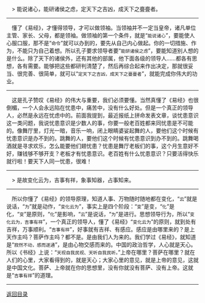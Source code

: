 &emsp;> 能说诸心，能研诸侯之虑，定天下之吉凶，成天下之亹亹者。
___
&emsp;懂了《易经》，才懂得领导，才可以做领袖。当领袖并不一定当皇帝，诸凡单位主管、家长、父母，都是领袖。做领袖的第一个条件，就是“``能说诸心``”，要能使人心服口服，那不是“``命令``”就可以办到的，要先从自己内心做起。你的一切措施、作为，不能只为自己着想。所以孔子要求领导者要“``能研诸侯之虑``”，要能知道别人想的是什么。除了天下的诸侯外，还有其他的部属，他下面各级的领导人……都各有思想，各有需要。能够把这些都研判清楚了，然后再综合起来作出决定，那就很妥当、很完善、很简单，就可以“``定天下之吉凶，成天下之亹亹者``”，就能完成你伟大的功业。
___
&emsp;这是孔子赞叹《易经》的伟大与重要，我们必须要懂。当然真懂了《易经》也很倒楣，一个人会永远陷在忧患中，痛苦中，没有什么好处。但是一个真正的领导人，必然是永远在忧虑中的。前面我提到，最近报纸上拼命发表文章，谈忧患意识这一类问题，我说忧患意识是少数人的事，你要一般老百姓都来同忧患是不可能的。像舞厅里，灯光一暗，音乐一响，闭上眼睛婆娑起舞的人，要他们这个时候有忧患意识是办不到的。跳舞的人，要他们这个时候有忧患意识到办不到的。跳舞喝酒就是寻求欢乐，怎么能要他们翅忧患？忧患是舞厅老板们的事，这个月生意好不好，赚钱够不够开支？老板才有忧患意识。老百姓有什么忧患意识？只要活得快乐就行啦！要天下人同一忧患，很难！
___
&emsp;> 是故变化云为，吉事有祥，象事知器，占事知来。
___
&emsp;所以你懂了《易经》的领导原理，知道人事、万物随时随地都在变化，“``云``”就是说话，“``为``”就是动作，“``变化云为``”，事实上是四个阶段：“``变``”是变，“``化``”是化，“``变``”是原则，“``化``”是影响，“``云``”是说话，“``为``”是进行。思想领导行为，所以“``变化云为，吉事有祥``”，一个真正的领导人，懂了《易经》“``变化云为``”的原则，就到处有吉祥，万事顺利。“``吉事有祥``”，好事就有吉祥、有感应。感应是由哪里来的？是上天作主吗？菩萨作主吗？都不是。是由我们人为来的。我们学过《易经》，就知道是“``寂然不动，感而遂通``”，是由心物交感而来的。中国的政治哲学，人心就是天心。所以《书经》上说：“``天视自我民视、天听自我民听。``”上帝在哪里？菩萨在哪里？就在人们的心里，大家看得到的，就是天心；大家心里的意见，就是上帝的意见，这就是中国文化。菩萨、上帝就在你的思想里，没有你就没有菩萨、没有上帝。这就是“``吉事有祥``”的道理。
___
[返回目录](../../master/README.md#目录)